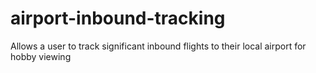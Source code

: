 # airport-inbound-tracking
Allows a user to track significant inbound flights to their local airport for hobby viewing

